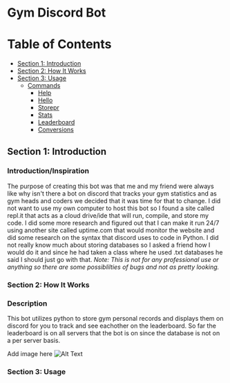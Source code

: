 # Gym Discord Bot

# Table of Contents
- [Section 1: Introduction](#section-1-introduction)
- [Section 2: How It Works](#how-it-works)
- [Section 3: Usage](#section-3-usage)
  - [Commands]()
    - [Help]()
    - [Hello]()
    - [Storepr]()
    - [Stats]()
    - [Leaderboard]()
    - [Conversions]()   

## Section 1: Introduction

### Introduction/Inspiration
The purpose of creating this bot was that me and my friend were always like why isn't there a bot on discord that tracks your gym statistics and as gym heads and coders we decided that it was time for that to change. I did not want to use my own computer to host this bot so I found a site called repl.it that acts as a cloud drive/ide that will run, compile, and store my code. I did some more research and figured out that I can make it run 24/7 using another site called uptime.com that would monitor the website and did some research on the syntax that discord uses to code in Python. I did not really know much about storing databases so I asked a friend how I would do it and since he had taken a class where he used .txt databases he said I should just go with that. 
*Note: This is not for any professional use or anything so there are some possiblilties of bugs and not as pretty looking.*

### Section 2: How It Works

### Description
This bot utilizes python to store gym personal records and displays them on discord for you to track and see eachother on the leaderboard. So far the leaderboard is on all servers that the bot is on since the database is not on a per server basis.

Add image here
![Alt Text](url)

### Section 3: Usage



